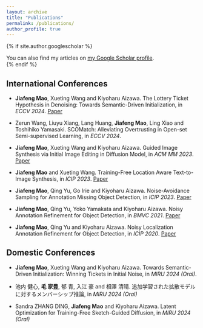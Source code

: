 ```yaml
---
layout: archive
title: "Publications"
permalink: /publications/
author_profile: true
---
```



{% if site.author.googlescholar %}
  <div class="wordwrap">You can also find my articles on <a href="{{site.author.googlescholar}}">my Google Scholar profile</a>.</div>
{% endif %}


## International Conferences

- **Jiafeng Mao**, Xueting Wang and Kiyoharu Aizawa. The Lottery Ticket Hypothesis in Denoising: Towards Semantic-Driven Initialization, in *ECCV 2024*. [Paper](https://arxiv.org/abs/2312.08872)

- Zerun Wang, Liuyu Xiang, Lang Huang, **Jiafeng Mao**, Ling Xiao and Toshihiko Yamasaki. SCOMatch: Alleviating Overtrusting in Open-set Semi-supervised Learning, in *ECCV 2024*.

- **Jiafeng Mao**, Xueting Wang and Kiyoharu Aizawa. Guided Image Synthesis via Initial Image Editing in Diffusion Model, in *ACM MM 2023*. [Paper](https://arxiv.org/abs/2305.03382)

- **Jiafeng Mao** and Xueting Wang. Training-Free Location Aware Text-to-Image Synthesis, in *ICIP 2023*. [Paper](https://arxiv.org/pdf/2304.13427)

- **Jiafeng Mao**, Qing Yu, Go Irie and Kiyoharu Aizawa. Noise-Avoidance Sampling for Annotation Missing Object Detection, in *ICIP 2023*. [Paper](https://ieeexplore.ieee.org/document/10222557)

- **Jiafeng Mao**, Qing Yu, Yoko Yamakata and Kiyoharu Aizawa. Noisy Annotation Refinement for Object Detection, in *BMVC 2021*. [Paper](https://www.bmvc2021-virtualconference.com/assets/papers/0778.pdf)

- **Jiafeng Mao**, Qing Yu and Kiyoharu Aizawa. Noisy Localization Annotation Refinement for Object Detection, in *ICIP 2020*. [Paper](https://ieeexplore.ieee.org/document/9190728)

## Domestic Conferences

- **Jiafeng Mao**, Xueting Wang and Kiyoharu Aizawa. Towards Semantic-Driven Initialization: Winning Tickets in Initial Noise, in *MIRU 2024 (Oral)*. 

- 池内 健心, **毛 家豊**, 郁 青, 入江 豪 and 相澤 清晴. 追加学習された拡散モデルに対するメンバーシップ推論, in *MIRU 2024 (Oral)*

- Sandra ZHANG DING, **Jiafeng Mao** and Kiyoharu Aizawa. Latent Optimization for Training-Free Sketch-Guided Diffusion, in *MIRU 2024 (Oral)*